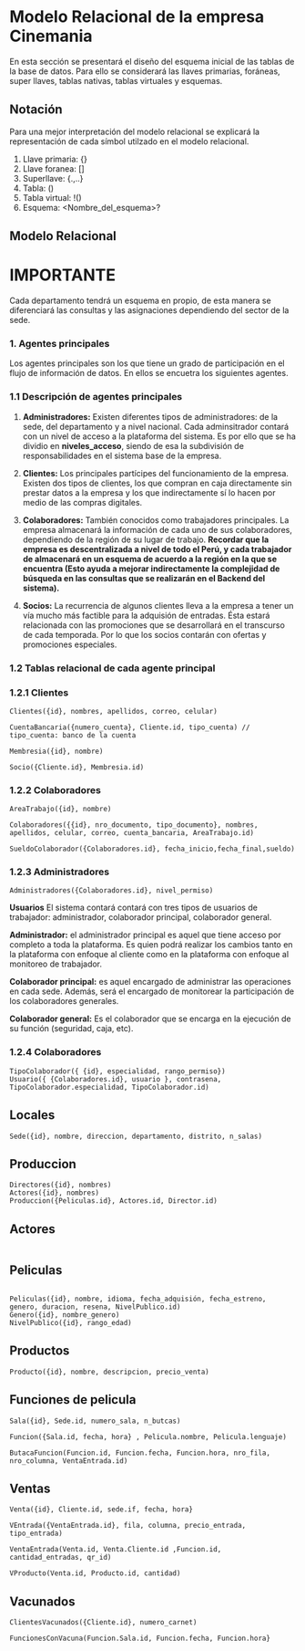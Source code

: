 # Modelo Relacional de la empresa Cinemania
En esta sección se presentará el diseño del esquema inicial de las tablas de la base de datos. Para ello se considerará las llaves primarias, foráneas, super llaves, tablas nativas, tablas virtuales y esquemas.
## Notación
Para una mejor interpretación del modelo relacional se explicará la representación de cada símbol utilzado en el modelo relacional.
1. Llave primaria: {}
2. Llave foranea: []
3. Superllave: {.,..}
4. Tabla: ()
5. Tabla virtual: !()
6. Esquema: <Nombre_del_esquema>?

## Modelo Relacional
# IMPORTANTE
Cada departamento tendrá un esquema en propio, de esta manera se diferenciará las consultas y las asignaciones dependiendo del sector de la sede.
### 1. Agentes principales
Los agentes principales son los que tiene un grado de participación en el flujo de información de datos. En ellos se encuetra los siguientes agentes.
### 1.1 Descripción de agentes principales
1. **Administradores:** Existen diferentes tipos de administradores: de la sede, del departamento y a nivel nacional. Cada adminsitrador contará con un nivel de acceso a la plataforma del sistema. Es por ello que se ha dividio en **niveles_acceso**, siendo de esa la subdivisión de responsabilidades en el sistema base de la empresa.

2.  **Clientes:** Los principales partícipes del funcionamiento de la empresa. Existen dos tipos de clientes, los que compran en caja directamente sin prestar datos a la empresa y los que indirectamente sí lo hacen por medio de las compras digitales.

3. **Colaboradores:** También conocidos como trabajadores principales. La empresa almacenará la información de cada uno de sus colaboradores, dependiendo de la región de su lugar de trabajo. __Recordar que la empresa es descentralizada a nivel de todo el Perú, y cada trabajador de almacenará en un esquema de acuerdo a la región en la que se encuentra (Esto ayuda a mejorar indirectamente la complejidad de búsqueda en las consultas que se realizarán en el Backend del sistema).__

4. **Socios:** La recurrencia de algunos clientes lleva a la empresa a tener un vía mucho más factible para la adquisión de entradas. Ésta estará relacionada con las promociones que se desarrollará en el transcurso de cada temporada. Por lo que los socios contarán con ofertas y promociones especiales.

### 1.2 Tablas relacional de cada agente principal
### 1.2.1 Clientes

```
Clientes({id}, nombres, apellidos, correo, celular)

CuentaBancaria({numero_cuenta}, Cliente.id, tipo_cuenta) // tipo_cuenta: banco de la cuenta

Membresia({id}, nombre)

Socio({Cliente.id}, Membresia.id)

```
### 1.2.2 Colaboradores

```
AreaTrabajo({id}, nombre)

Colaboradores({{id}, nro_documento, tipo_documento}, nombres, apellidos, celular, correo, cuenta_bancaria, AreaTrabajo.id)

SueldoColaborador({Colaboradores.id}, fecha_inicio,fecha_final,sueldo)

```

### 1.2.3 Administradores

```
Administradores({Colaboradores.id}, nivel_permiso)
```
**Usuarios**
El sistema contará contará con tres tipos de usuarios de trabajador: administrador, colaborador principal, colaborador general.

**Administrador:** el administrador principal es aquel que tiene acceso por completo a toda la plataforma. Es quien podrá realizar los cambios tanto en la plataforma con enfoque al cliente como en la plataforma con enfoque al monitoreo de trabajador.

**Colaborador principal:** es aquel encargado de administrar las operaciones en cada sede. Además, será el encargado de monitorear la participación de los colaboradores generales.

**Colaborador general:** Es el colaborador que se encarga en la ejecución de su función (seguridad, caja, etc).
### 1.2.4 Colaboradores
```
TipoColaborador({ {id}, especialidad, rango_permiso})
Usuario({ {Colaboradores.id}, usuario }, contrasena, TipoColaborador.especialidad, TipoColaborador.id) 

````

## Locales
```
Sede({id}, nombre, direccion, departamento, distrito, n_salas)
```
## Produccion
```
Directores({id}, nombres)
Actores({id}, nombres)
Produccion({Peliculas.id}, Actores.id, Director.id)

```
## Actores
```

```
## Peliculas
```

Peliculas({id}, nombre, idioma, fecha_adquisión, fecha_estreno, genero, duracion, resena, NivelPublico.id)
Genero({id}, nombre_genero)
NivelPublico({id}, rango_edad)
```

## Productos
```
Producto({id}, nombre, descripcion, precio_venta)
```
## Funciones de pelicula
```
Sala({id}, Sede.id, numero_sala, n_butcas)

Funcion({Sala.id, fecha, hora} , Pelicula.nombre, Pelicula.lenguaje)

ButacaFuncion(Funcion.id, Funcion.fecha, Funcion.hora, nro_fila, nro_columna, VentaEntrada.id)
```




## Ventas

```
Venta({id}, Cliente.id, sede.if, fecha, hora}

VEntrada({VentaEntrada.id}, fila, columna, precio_entrada, tipo_entrada)

VentaEntrada(Venta.id, Venta.Cliente.id ,Funcion.id, cantidad_entradas, qr_id)

VProducto(Venta.id, Producto.id, cantidad)
```

## Vacunados

```
ClientesVacunados({Cliente.id}, numero_carnet)

FuncionesConVacuna(Funcion.Sala.id, Funcion.fecha, Funcion.hora}
```
